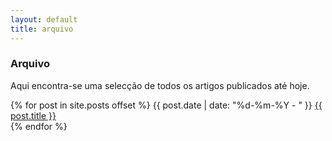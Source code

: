 ```yaml
---
layout: default
title: arquivo
---
```


### Arquivo

Aqui encontra-se uma selecção de todos os artigos publicados até hoje.

<div class="hfeed">
	<article class="hentry entry">
	  <p>{% for post in site.posts offset %}
	      <time datetime="{{ post.date | xmlschema }}">{{ post.date | date: "%d-%m-%Y - " }}</time>
	      <a href="{{ post.url }}">{{ post.title }}</a>
	      <br>
	  {% endfor %}
	</p>
	</article>
</div>